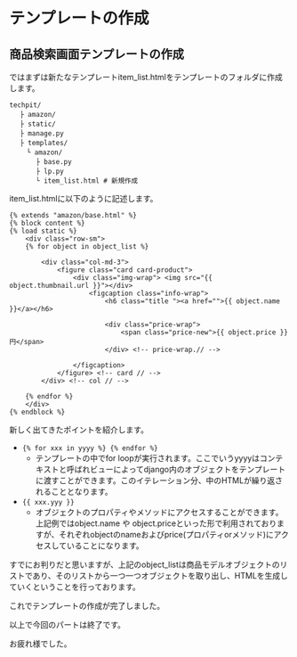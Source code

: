 # テンプレートの作成

## 商品検索画面テンプレートの作成
ではまずは新たなテンプレートitem_list.htmlをテンプレートのフォルダに作成します。
```
techpit/
　 ├ amazon/
　 ├ static/
　 ├ manage.py
　 ├ templates/ 
 　　└ amazon/ 
    　 ├ base.py
　     ├ lp.py
　　　　└ item_list.html # 新規作成
```

item_list.htmlに以下のように記述します。
```
{% extends "amazon/base.html" %}
{% block content %}
{% load static %}
    <div class="row-sm">
    {% for object in object_list %}
        
        <div class="col-md-3">
            <figure class="card card-product">
                <div class="img-wrap"> <img src="{{ object.thumbnail.url }}"></div>
                    <figcaption class="info-wrap">
                        <h6 class="title "><a href="">{{ object.name }}</a></h6>
                        
                        <div class="price-wrap">
                            <span class="price-new">{{ object.price }}円</span>
                        </div> <!-- price-wrap.// -->
                    
                </figcaption>
            </figure> <!-- card // -->
        </div> <!-- col // -->
        
    {% endfor %}
    </div>
{% endblock %}

```

新しく出てきたポイントを紹介します。

* `{% for xxx in yyyy %} {% endfor %}`
  * テンプレートの中でfor loopが実行されます。ここでいうyyyyはコンテキストと呼ばれビューによってdjango内のオブジェクトをテンプレートに渡すことができます。このイテレーション分、中のHTMLが繰り返されることとなります。
* `{{ xxx.yyy }}`
  * オブジェクトのプロパティやメソッドにアクセスすることができます。上記例ではobject.name や object.priceといった形で利用されておりますが、それぞれobjectのnameおよびprice(プロパティorメソッド)にアクセスしていることになります。

すでにお判りだと思いますが、上記のobject_listは商品モデルオブジェクトのリストであり、そのリストから一つ一つオブジェクトを取り出し、HTMLを生成していくということを行っております。

これでテンプレートの作成が完了しました。

以上で今回のパートは終了です。

お疲れ様でした。